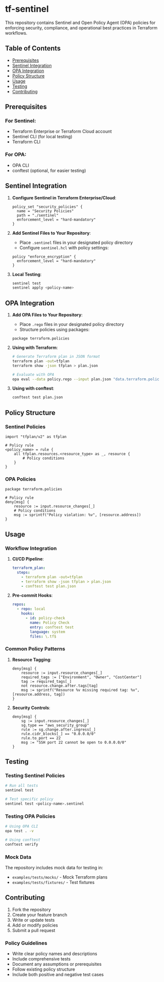 # tf-sentinel

This repository contains Sentinel and Open Policy Agent (OPA) policies for enforcing security, compliance, and operational best practices in Terraform workflows.

## Table of Contents
- [Prerequisites](#prerequisites)
- [Sentinel Integration](#sentinel-integration)
- [OPA Integration](#opa-integration)
- [Policy Structure](#policy-structure)
- [Usage](#usage)
- [Testing](#testing)
- [Contributing](#contributing)

## Prerequisites

### For Sentinel:
- Terraform Enterprise or Terraform Cloud account
- Sentinel CLI (for local testing)
- Terraform CLI

### For OPA:
- OPA CLI
- conftest (optional, for easier testing)

## Sentinel Integration

1. **Configure Sentinel in Terraform Enterprise/Cloud**:
   ```hcl
   policy_set "security_policies" {
     name = "Security Policies"
     path = "./sentinel"
     enforcement_level = "hard-mandatory"
   }
   ```

2. **Add Sentinel Files to Your Repository**:
   - Place `.sentinel` files in your designated policy directory
   - Configure `sentinel.hcl` with policy settings:
   ```hcl
   policy "enforce_encryption" {
     enforcement_level = "hard-mandatory"
   }
   ```

3. **Local Testing**:
   ```bash
   sentinel test
   sentinel apply <policy-name>
   ```

## OPA Integration

1. **Add OPA Files to Your Repository**:
   - Place `.rego` files in your designated policy directory
   - Structure policies using packages:
   ```rego
   package terraform.policies
   ```

2. **Using with Terraform**:
   ```bash
   # Generate Terraform plan in JSON format
   terraform plan -out=tfplan
   terraform show -json tfplan > plan.json

   # Evaluate with OPA
   opa eval --data policy.rego --input plan.json "data.terraform.policies"
   ```

3. **Using with conftest**:
   ```bash
   conftest test plan.json
   ```

## Policy Structure

### Sentinel Policies
```hcl
import "tfplan/v2" as tfplan

# Policy rule
<policy_name> = rule {
    all tfplan.resources.<resource_type> as _, resource {
        # Policy conditions
    }
}
```

### OPA Policies
```rego
package terraform.policies

# Policy rule
deny[msg] {
    resource := input.resource_changes[_]
    # Policy conditions
    msg := sprintf("Policy violation: %v", [resource.address])
}
```

## Usage

### Workflow Integration

1. **CI/CD Pipeline**:
   ```yaml
   terraform_plan:
     steps:
       - terraform plan -out=tfplan
       - terraform show -json tfplan > plan.json
       - conftest test plan.json
   ```

2. **Pre-commit Hooks**:
   ```yaml
   repos:
     - repo: local
       hooks:
         - id: policy-check
           name: Policy Check
           entry: conftest test
           language: system
           files: \.tf$
   ```

### Common Policy Patterns

1. **Resource Tagging**:
   ```rego
   deny[msg] {
       resource := input.resource_changes[_]
       required_tags := ["Environment", "Owner", "CostCenter"]
       tag := required_tags[_]
       not resource.change.after.tags[tag]
       msg := sprintf("Resource %v missing required tag: %v", [resource.address, tag])
   }
   ```

2. **Security Controls**:
   ```rego
   deny[msg] {
       sg := input.resource_changes[_]
       sg.type == "aws_security_group"
       rule := sg.change.after.ingress[_]
       rule.cidr_blocks[_] == "0.0.0.0/0"
       rule.to_port == 22
       msg := "SSH port 22 cannot be open to 0.0.0.0/0"
   }
   ```

## Testing

### Testing Sentinel Policies
```bash
# Run all tests
sentinel test

# Test specific policy
sentinel test <policy-name>.sentinel
```

### Testing OPA Policies
```bash
# Using OPA CLI
opa test . -v

# Using conftest
conftest verify
```

### Mock Data
The repository includes mock data for testing in:
- `examples/tests/mocks/` - Mock Terraform plans
- `examples/tests/fixtures/` - Test fixtures

## Contributing

1. Fork the repository
2. Create your feature branch
3. Write or update tests
4. Add or modify policies
5. Submit a pull request

### Policy Guidelines
- Write clear policy names and descriptions
- Include comprehensive tests
- Document any assumptions or prerequisites
- Follow existing policy structure
- Include both positive and negative test cases
